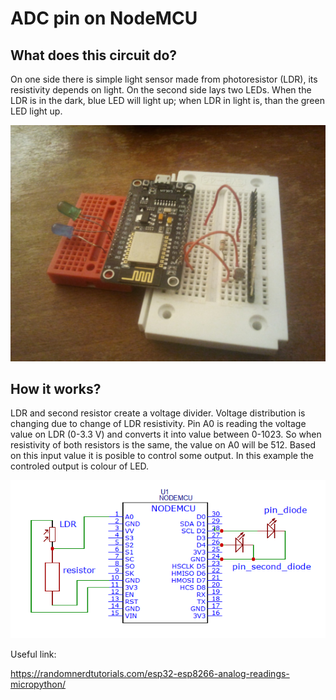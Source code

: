 # ADC pin on NodeMCU

## What does this circuit do?

On one side there is simple light sensor made from photoresistor (LDR), its resistivity depends on light. 
On the second side lays two LEDs. 
When the LDR is in the dark, blue LED will light up; when LDR in light is, than the green LED light up.

![alt text](https://github.com/KattyKing/Micropython/blob/master/ADC/picture/ldr.jpg)

## How it works?

LDR and second resistor create a voltage divider. Voltage distribution is changing due to change of LDR resistivity. Pin A0 is reading the voltage value on LDR (0-3.3 V) and converts it into value between 0-1023. So when resistivity of both resistors is the same, the value on A0 will be 512. Based on this input value it is posible to control some output. In this example the controled output is colour of LED.

![alt text](https://github.com/KattyKing/Micropython/blob/master/ADC/picture/ldr_scheme.png)

Useful link: 

https://randomnerdtutorials.com/esp32-esp8266-analog-readings-micropython/
